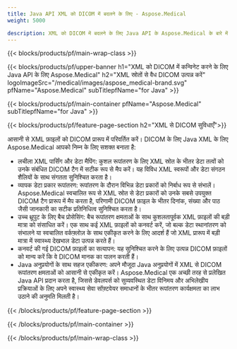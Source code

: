 ```yaml
---
title: Java API XML को DICOM में बदलने के लिए - Aspose.Medical
weight: 5000

description: XML को DICOM में बदलने के लिए Java API के Aspose.Medical के बारे में जानकारी
---
```


{{< blocks/products/pf/main-wrap-class >}}

{{< blocks/products/pf/upper-banner h1="XML को DICOM में कन्विनेट करने के लिए Java API के लिए Aspose.Medical" h2="XML स्रोतों से वैध DICOM उत्पन्न करें" logoImageSrc="/medical/images/aspose_medical-brand.svg" pfName="Aspose.Medical" subTitlepfName="for Java" >}}

{{< blocks/products/pf/main-container pfName="Aspose.Medical" subTitlepfName="for Java" >}}

{{< blocks/products/pf/feature-page-section h2="XML से DICOM सुविधाएँ">}}

<p>आसानी से XML फ़ाइलों को DICOM प्रारूप में परिवर्तित करें। DICOM के लिए Java XML के लिए Aspose.Medical आपको निम्न के लिए सशक्त बनाता है:</p>

<ul>
<li>लचीला XML पार्सिंग और डेटा मैपिंग: कुशल रूपांतरण के लिए XML स्रोत के भीतर डेटा तत्वों को उनके संबंधित DICOM टैग में सटीक रूप से मैप करें। यह विविध XML स्वरूपों और डेटा संगठन शैलियों के साथ संगतता सुनिश्चित करता है।</li>
<li>व्यापक डेटा प्रकार रूपांतरण: रूपांतरण के दौरान विभिन्न डेटा प्रकारों को निर्बाध रूप से संभालें। Aspose.Medical स्वचालित रूप से XML स्रोत से डेटा प्रकारों को उनके सबसे उपयुक्त DICOM टैग प्रारूप में मैप करता है, परिणामी DICOM फ़ाइल के भीतर दिनांक, संख्या और पाठ जैसी जानकारी का सटीक प्रतिनिधित्व सुनिश्चित करता है।</li>
<li>उच्च थ्रूपुट के लिए बैच प्रोसेसिंग: बैच रूपांतरण क्षमताओं के साथ कुशलतापूर्वक XML फ़ाइलों की बड़ी मात्रा को संसाधित करें। एक साथ कई XML फ़ाइलों को कनवर्ट करें, जो बल्क डेटा स्थानांतरण को संभालने या स्वचालित वर्कफ़्लोज़ के साथ एकीकृत करने के लिए आदर्श हैं जो XML प्रारूप में बड़ी मात्रा में स्वास्थ्य देखभाल डेटा उत्पन्न करते हैं।</li>
<li>कनवर्ट की गई DICOM फ़ाइलों का सत्यापन: यह सुनिश्चित करने के लिए उत्पन्न DICOM फ़ाइलों को मान्य करें कि वे DICOM मानक का पालन करती हैं।</li>
<li>Java अनुप्रयोगों के साथ सहज एकीकरण: अपने मौजूदा Java अनुप्रयोगों में XML से DICOM रूपांतरण क्षमताओं को आसानी से एकीकृत करें। Aspose.Medical एक अच्छी तरह से प्रलेखित Java API प्रदान करता है, जिससे डेवलपर्स को सुव्यवस्थित डेटा विनिमय और अभिलेखीय प्रक्रियाओं के लिए अपने स्वास्थ्य सेवा सॉफ़्टवेयर समाधानों के भीतर रूपांतरण कार्यक्षमता का लाभ उठाने की अनुमति मिलती है।</li>
</ul>

{{< /blocks/products/pf/feature-page-section >}}

{{< /blocks/products/pf/main-container >}}

{{< /blocks/products/pf/main-wrap-class >}}